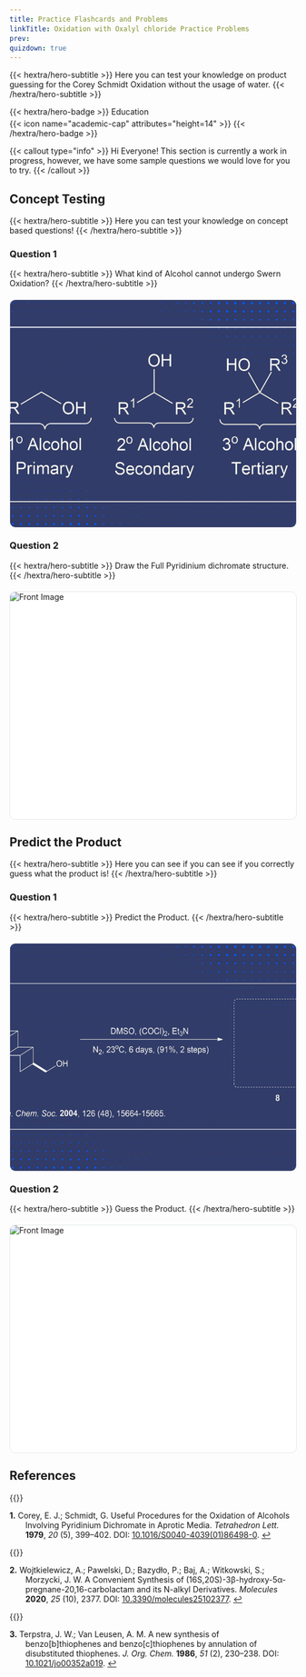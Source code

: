 ```yaml
---
title: Practice Flashcards and Problems
linkTitle: Oxidation with Oxalyl chloride Practice Problems
prev:
quizdown: true
---
```


{{< hextra/hero-subtitle >}}
  Here you can test your knowledge on product guessing for the Corey Schmidt Oxidation without the usage of water.
{{< /hextra/hero-subtitle >}}

<div style="text-align: left; margin-top: 0.4em; display: flex; flex-wrap: wrap; gap: 4px;">
{{< hextra/hero-badge >}}
  <span>Education</span>
  {{< icon name="academic-cap" attributes="height=14" >}}
{{< /hextra/hero-badge >}}
</div>

{{< callout type="info" >}}
  Hi Everyone! This section is currently a work in progress, however, we have some sample questions we would love for you to try.
{{< /callout >}}

<style>
    .flashcard-container {
      perspective: 1000px;
      width: 100%;
      max-width: 600px;
      margin: 20px 0;
    }

    .flashcard {
      position: relative;
      width: 100%;
      height: 400px;
      transform-style: preserve-3d;
      transform: rotateY(0deg);
      transition: transform 0.6s;
    }

    .flashcard-side {
      position: absolute;
      width: 100%;
      height: 100%;
      backface-visibility: hidden;
      display: flex;
      align-items: center;
      justify-content: center;
      border-radius: 10px;
      background-color: #fff;
      border: 1px solid #e5e7eb;
      overflow: hidden;
    }

    .flashcard-side img {
      width: 100%;
      height: 100%;
      object-fit: cover;
    }

    .flashcard-side.back {
      transform: rotateY(180deg);
      background-color: #f8fafc;
    }

    .flashcard-container.flip .flashcard {
      transform: rotateY(180deg);
    }

    @media (max-width: 600px) {
      .flashcard-container {
        max-width: 300px;
      }

      .flashcard {
        height: 200px;
      }
    }

    .centered-text {
      text-align: center;
    }
  </style>
</head>
<body>

## Concept Testing

{{< hextra/hero-subtitle >}}
  Here you can test your knowledge on concept based questions!
{{< /hextra/hero-subtitle >}}

### Question 1

{{< hextra/hero-subtitle >}}
  What kind of Alcohol cannot undergo Swern Oxidation?
{{< /hextra/hero-subtitle >}}

  <div class="flashcard-container" id="flashcardContainer1">
    <div class="flashcard">
      <div class="flashcard-side front">
        <img src="q1c.png" alt="Front Image">
      </div>
      <div class="flashcard-side back">
        <img src="a1cver2.png" alt="Back Image">
      </div>
    </div>
  </div>
  
### Question 2

{{< hextra/hero-subtitle >}}
  Draw the Full Pyridinium dichromate structure.
{{< /hextra/hero-subtitle >}}

  <div class="flashcard-container" id="flashcardContainer2">
    <div class="flashcard">
      <div class="flashcard-side front">
        <img src="q1.png" alt="Front Image">
      </div>
      <div class="flashcard-side back">
        <img src="q1ans.png" alt="Back Image">
      </div>
    </div>
  </div>

## Predict the Product

{{< hextra/hero-subtitle >}}
  Here you can see if you can see if you correctly guess what the product is!
{{< /hextra/hero-subtitle >}}

### Question 1

{{< hextra/hero-subtitle >}}
  Predict the Product.
{{< /hextra/hero-subtitle >}}

  <div class="flashcard-container" id="flashcardContainer3">
    <div class="flashcard">
      <div class="flashcard-side front">
        <img src="q2p.png" alt="Front Image">
      </div>
      <div class="flashcard-side back">
        <img src="q2ans.png" alt="Back Image">
      </div>
    </div>
  </div>

### Question 2

{{< hextra/hero-subtitle >}}
  Guess the Product.
{{< /hextra/hero-subtitle >}}

  <div class="flashcard-container" id="flashcardContainer4">
    <div class="flashcard">
      <div class="flashcard-side front">
        <img src="testingq3.png" alt="Front Image">
      </div>
      <div class="flashcard-side back">
        <img src="q3ver2.png" alt="Back Image">
      </div>
    </div>
  </div>

<script>
  document.querySelectorAll('.flashcard-container').forEach(container => {
    container.addEventListener('click', function () {
      this.classList.toggle('flip');
    });
  });
</script>
</body>
</html>

## References

<style>
  .hanging-indent {
    margin-left: 2em; /* Adjust as needed */
    text-indent: -2em; /* Matches the margin-left */
  }
  .reference {
    font-size: 1em; /* Normal sized number */
  }
  .superscript {
    font-size: 0.8em; /* Superscripted number */
    vertical-align: super;
  }
  .bold-number {
    font-weight: bold;
  }
  .anchor {
    display: block;
    height: 50px; /* Adjust the height to position the anchor correctly */
    margin-top: -50px; /* Adjust the margin to match the height */
    visibility: hidden;
  }
</style>

<div>
    <a id="fn1" class="anchor"></a>
    {{<figure-dynamic-toggle
        dark-src="1979CoreyCitationD.png" 
        light-src="1979CoreyCitationL.png"
        link="https://doi.org/10.1021/jo00356a052"
    >}}
    <p class="hanging-indent"><span class="reference"><span class="bold-number">1.</span> Corey, E. J.; Schmidt, G. Useful Procedures for the Oxidation of Alcohols Involving Pyridinium Dichromate in Aprotic Media. <i>Tetrahedron Lett.</i> <b>1979</b>, <i>20</i> (5), 399–402. DOI: <a href="https://doi.org/10.1016/S0040-4039(01)93515-4">10.1016/S0040-4039(01)86498-0</a>. <a href="#ref1-anchor">↩</a></span></p>
</div>

<div>
    <a id="fn2" class="anchor"></a>
    {{<figure-dynamic-toggle
        dark-src="CITATIONFULLSECdark.png" 
        light-src="CITATIONFULLSEClight.png"
        link="https://doi.org/10.3390/molecules25102377"
    >}}
    <p class="hanging-indent"><span class="reference"><span class="bold-number">2.</span> Wojtkielewicz, A.; Pawelski, D.; Bazydło, P.; Baj, A.; Witkowski, S.; Morzycki, J. W. A Convenient Synthesis of (16S,20S)-3β-hydroxy-5α-pregnane-20,16-carbolactam and its N-alkyl Derivatives. <i>Molecules</i> <b>2020</b>, <i>25</i> (10), 2377. DOI: <a href="https://doi.org/10.3390/molecules25102377">10.3390/molecules25102377</a>. <a href="#ref3-anchor">↩</a></span></p>
</div>

<div>
    <a id="fn3" class="anchor"></a>
    {{<figure-dynamic-toggle
        dark-src="altverpdcprim.png" 
        light-src="altverpdcprim1.png"
        link="https://doi.org/10.1021/jo00352a019"
    >}}
    <p class="hanging-indent"><span class="reference"><span class="bold-number">3.</span> Terpstra, J. W.; Van Leusen, A. M. A new synthesis of benzo[b]thiophenes and benzo[c]thiophenes by annulation of disubstituted thiophenes. <i>J. Org. Chem.</i> <b>1986</b>, <i>51</i> (2), 230–238. DOI: <a href="https://doi.org/10.1021/jo00352a019">10.1021/jo00352a019</a>. <a href="#ref2a-anchor">↩</a></span></p>
</div>